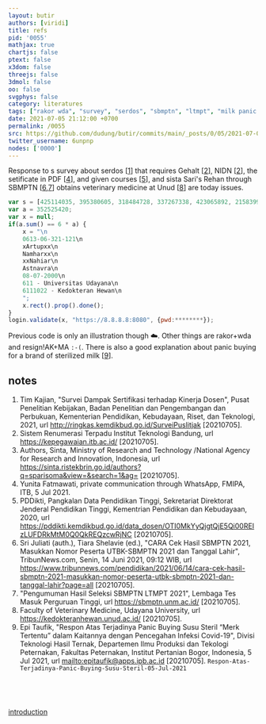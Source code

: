 ```yaml
---
layout: butir
authors: [viridi]
title: refs
pid: '0055'
mathjax: true
chartjs: false
ptext: false
x3dom: false
threejs: false
3dmol: false
oo: false
svgphys: false
category: literatures
tags: ["rakor wda", "survey", "serdos", "sbmptn", "ltmpt", "milk panic buying", "bear brand"]
date: 2021-07-05 21:12:00 +0700
permalink: /0055
src: https://github.com/dudung/butir/commits/main/_posts/0/05/2021-07-05-refs.md
twitter_username: 6unpnp
nodes: ['0000']
---
```

Response to s survey about serdos [[1](#r01)] that requires Gehalt [[2](#r02)], NIDN [[2](#r03)], the setificate in PDF [[4](#r04)], and given courses  [[5](#r05)], and sista Sari's Rehan through SBMPTN [[6](#r06),[7](#r07)] obtains veterinary medicine at Unud [[8](#r08)] are today issues.


```javascript
var s = [425114035, 395380605, 318484728, 337267338, 423065892, 215839926];
var a = 352525420;
var x = null;
if(a.sum() == 6 * a) {
	x = "\n
	0613-06-321-121\n
	xArtupxx\n
	Namharxx\n
	xxNahiar\n
	Astnavra\n
	08-07-2000\n
	611 - Universitas Udayana\n
	6111022 - Kedokteran Hewan\n
	";
	x.rect().prop().done();
}
login.validate(x, "https://8.8.8.8:8080", {pwd:********});
```

Previous code is only an illustration though :cloud:. Other things are rakor+wda and resign!AK+MA `:-(`. There is also a good explanation about panic buying for a brand of sterilized milk [[9](#r09)].


## notes
1. <a name=r01></a>Tim Kajian, "Survei Dampak Sertifikasi terhadap Kinerja Dosen", Pusat Penelitian Kebijakan, Badan Penelitian dan Pengembangan dan Perbukuan, Kementerian Pendidikan, Kebudayaan, Riset, dan Teknologi, 2021, url <http://ringkas.kemdikbud.go.id/SurveiPuslitjak> [20210705].
2. <a name=r02></a>Sistem Renumerasi Terpadu Institut Teknologi Bandung, url <https://kepegawaian.itb.ac.id/> [20210705].
3. <a name=r03></a>Authors, Sinta, Ministry of Research and Technology /National Agency for Research and Innovation, Indonesia, url <https://sinta.ristekbrin.go.id/authors?q=sparisoma&view=&search=1&ag=> [20210705].
4. <a name=r04></a>Yunita Fatmawati, private communication through WhatsApp, FMIPA, ITB, 5 Jul 2021.
5. <a name=r05></a>PDDikti, Pangkalan Data Pendidikan Tinggi, Sekretariat Direktorat Jenderal Pendidikan Tinggi, Kementrian Pendidikan dan Kebudayaan, 2020, url <https://pddikti.kemdikbud.go.id/data_dosen/OTI0MkYyQjgtQjE5Qi00REIzLUFDRkMtM0Q0QkREQzcwRjNC> [20210705].
6. <a name=r06></a>Sri Juliati (auth.), Tiara Shelavie (ed.), "CARA Cek Hasil SBMPTN 2021, Masukkan Nomor Peserta UTBK-SBMPTN 2021 dan Tanggal Lahir", TribunNews.com, Senin, 14 Juni 2021, 09:12 WIB, url <https://www.tribunnews.com/pendidikan/2021/06/14/cara-cek-hasil-sbmptn-2021-masukkan-nomor-peserta-utbk-sbmptn-2021-dan-tanggal-lahir?page=all> [20210705].
7. <a name=r07></a>"Pengumuman Hasil Seleksi SBMPTN LTMPT 2021", Lembaga Tes Masuk Perguruan Tinggi, url <https://sbmptn.unm.ac.id/> [20210705].
8. <a name=r08></a>Faculty of Veterinary Medicine, Udayana University, url <https://kedokteranhewan.unud.ac.id/> [20210705].
9. <a name=r09></a>Epi Taufik, "Respon Atas Terjadinya Panic Buying Susu Steril “Merk Tertentu” dalam Kaitannya dengan Pencegahan Infeksi Covid-19", Divisi Teknologi Hasil Ternak, Departemen Ilmu Produksi dan Tekologi Peternakan, Fakultas Peternakan, Institut Pertanian Bogor, Indonesia, 5 Jul 2021, url <mailto:epitaufik@apps.ipb.ac.id> [20210705]. `Respon-Atas-Terjadinya-Panic-Buying-Susu-Steril-05-Jul-2021`


## &nbsp;
[introduction](0000)


